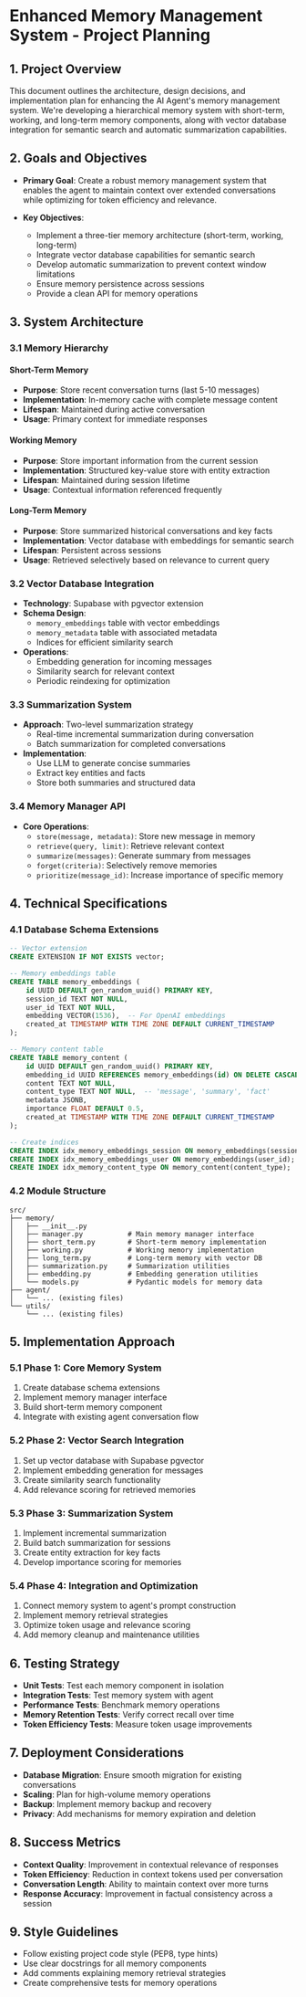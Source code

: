 # Enhanced Memory Management System - Project Planning

## 1. Project Overview

This document outlines the architecture, design decisions, and implementation plan for enhancing the AI Agent's memory management system. We're developing a hierarchical memory system with short-term, working, and long-term memory components, along with vector database integration for semantic search and automatic summarization capabilities.

## 2. Goals and Objectives

- **Primary Goal**: Create a robust memory management system that enables the agent to maintain context over extended conversations while optimizing for token efficiency and relevance.

- **Key Objectives**:
  - Implement a three-tier memory architecture (short-term, working, long-term)
  - Integrate vector database capabilities for semantic search
  - Develop automatic summarization to prevent context window limitations
  - Ensure memory persistence across sessions
  - Provide a clean API for memory operations

## 3. System Architecture

### 3.1 Memory Hierarchy

#### Short-Term Memory
- **Purpose**: Store recent conversation turns (last 5-10 messages)
- **Implementation**: In-memory cache with complete message content
- **Lifespan**: Maintained during active conversation
- **Usage**: Primary context for immediate responses

#### Working Memory
- **Purpose**: Store important information from the current session
- **Implementation**: Structured key-value store with entity extraction
- **Lifespan**: Maintained during session lifetime
- **Usage**: Contextual information referenced frequently

#### Long-Term Memory
- **Purpose**: Store summarized historical conversations and key facts
- **Implementation**: Vector database with embeddings for semantic search
- **Lifespan**: Persistent across sessions
- **Usage**: Retrieved selectively based on relevance to current query

### 3.2 Vector Database Integration

- **Technology**: Supabase with pgvector extension
- **Schema Design**:
  - `memory_embeddings` table with vector embeddings
  - `memory_metadata` table with associated metadata
  - Indices for efficient similarity search
- **Operations**:
  - Embedding generation for incoming messages
  - Similarity search for relevant context
  - Periodic reindexing for optimization

### 3.3 Summarization System

- **Approach**: Two-level summarization strategy
  - Real-time incremental summarization during conversation
  - Batch summarization for completed conversations
- **Implementation**: 
  - Use LLM to generate concise summaries
  - Extract key entities and facts
  - Store both summaries and structured data

### 3.4 Memory Manager API

- **Core Operations**:
  - `store(message, metadata)`: Store new message in memory
  - `retrieve(query, limit)`: Retrieve relevant context
  - `summarize(messages)`: Generate summary from messages
  - `forget(criteria)`: Selectively remove memories
  - `prioritize(message_id)`: Increase importance of specific memory

## 4. Technical Specifications

### 4.1 Database Schema Extensions

```sql
-- Vector extension
CREATE EXTENSION IF NOT EXISTS vector;

-- Memory embeddings table
CREATE TABLE memory_embeddings (
    id UUID DEFAULT gen_random_uuid() PRIMARY KEY,
    session_id TEXT NOT NULL,
    user_id TEXT NOT NULL,
    embedding VECTOR(1536),  -- For OpenAI embeddings
    created_at TIMESTAMP WITH TIME ZONE DEFAULT CURRENT_TIMESTAMP
);

-- Memory content table
CREATE TABLE memory_content (
    id UUID DEFAULT gen_random_uuid() PRIMARY KEY,
    embedding_id UUID REFERENCES memory_embeddings(id) ON DELETE CASCADE,
    content TEXT NOT NULL,
    content_type TEXT NOT NULL,  -- 'message', 'summary', 'fact'
    metadata JSONB,
    importance FLOAT DEFAULT 0.5,
    created_at TIMESTAMP WITH TIME ZONE DEFAULT CURRENT_TIMESTAMP
);

-- Create indices
CREATE INDEX idx_memory_embeddings_session ON memory_embeddings(session_id);
CREATE INDEX idx_memory_embeddings_user ON memory_embeddings(user_id);
CREATE INDEX idx_memory_content_type ON memory_content(content_type);
```

### 4.2 Module Structure

```
src/
├── memory/
│   ├── __init__.py
│   ├── manager.py           # Main memory manager interface
│   ├── short_term.py        # Short-term memory implementation
│   ├── working.py           # Working memory implementation
│   ├── long_term.py         # Long-term memory with vector DB
│   ├── summarization.py     # Summarization utilities
│   ├── embedding.py         # Embedding generation utilities
│   └── models.py            # Pydantic models for memory data
├── agent/
│   └── ... (existing files)
└── utils/
    └── ... (existing files)
```

## 5. Implementation Approach

### 5.1 Phase 1: Core Memory System

1. Create database schema extensions
2. Implement memory manager interface
3. Build short-term memory component
4. Integrate with existing agent conversation flow

### 5.2 Phase 2: Vector Search Integration

1. Set up vector database with Supabase pgvector
2. Implement embedding generation for messages
3. Create similarity search functionality
4. Add relevance scoring for retrieved memories

### 5.3 Phase 3: Summarization System

1. Implement incremental summarization
2. Build batch summarization for sessions
3. Create entity extraction for key facts
4. Develop importance scoring for memories

### 5.4 Phase 4: Integration and Optimization

1. Connect memory system to agent's prompt construction
2. Implement memory retrieval strategies
3. Optimize token usage and relevance scoring
4. Add memory cleanup and maintenance utilities

## 6. Testing Strategy

- **Unit Tests**: Test each memory component in isolation
- **Integration Tests**: Test memory system with agent
- **Performance Tests**: Benchmark memory operations
- **Memory Retention Tests**: Verify correct recall over time
- **Token Efficiency Tests**: Measure token usage improvements

## 7. Deployment Considerations

- **Database Migration**: Ensure smooth migration for existing conversations
- **Scaling**: Plan for high-volume memory operations
- **Backup**: Implement memory backup and recovery
- **Privacy**: Add mechanisms for memory expiration and deletion

## 8. Success Metrics

- **Context Quality**: Improvement in contextual relevance of responses
- **Token Efficiency**: Reduction in context tokens used per conversation
- **Conversation Length**: Ability to maintain context over more turns
- **Response Accuracy**: Improvement in factual consistency across a session

## 9. Style Guidelines

- Follow existing project code style (PEP8, type hints)
- Use clear docstrings for all memory components
- Add comments explaining memory retrieval strategies
- Create comprehensive tests for memory operations 